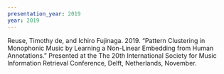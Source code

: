 ```yaml
---
presentation_year: 2019
year: 2019
---
```


Reuse, Timothy de, and Ichiro Fujinaga. 2019. “Pattern Clustering in Monophonic Music by Learning a Non-Linear Embedding from Human Annotations.” Presented at the The 20th International Society for Music Information Retrieval Conference, Delft, Netherlands, November.